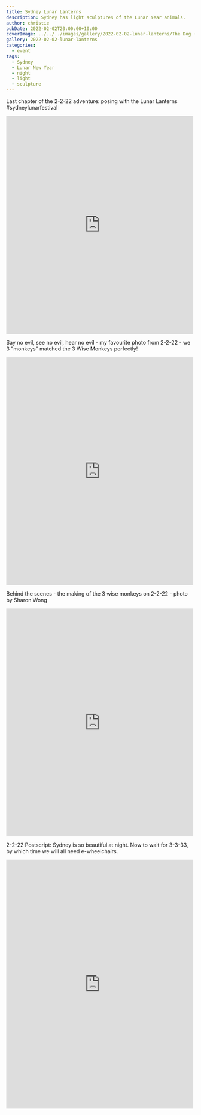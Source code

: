 ```yaml
---
title: Sydney Lunar Lanterns
description: Sydney has light sculptures of the Lunar Year animals.
author: christie
pubDate: 2022-02-02T20:00:00+10:00
coverImage: ../../../images/gallery/2022-02-02-lunar-lanterns/The Dog (2).jpeg
gallery: 2022-02-02-lunar-lanterns
categories:
  - event
tags:
  - Sydney
  - Lunar New Year
  - night
  - light
  - sculpture
---
```


Last chapter of the 2-2-22 adventure: posing with the Lunar Lanterns #sydneylunarfestival

<iframe src="https://www.facebook.com/plugins/post.php?href=https%3A%2F%2Fwww.facebook.com%2Fchris1.tham%2Fposts%2Fpfbid02BPDf7rPnpAWzASHtG7T4Tq3gzC9MwkaEA929H3aQvoEV5ZvWpumMc7HP18FZeyoTl&show_text=true&width=500" width="500" height="582" style="border:none;overflow:hidden" scrolling="no" frameborder="0" allowfullscreen="true" allow="autoplay; clipboard-write; encrypted-media; picture-in-picture; web-share"></iframe>

Say no evil, see no evil, hear no evil - my favourite photo from 2-2-22 - we 3 "monkeys" matched the 3 Wise Monkeys perfectly!

<iframe src="https://www.facebook.com/plugins/post.php?href=https%3A%2F%2Fwww.facebook.com%2Fchris1.tham%2Fposts%2Fpfbid0vaHJo73T2Y16NfnoErVzp2zMAXh2kjBK8o7ufBmWBmdv9KQXy2MWL3geBQ2UrPrcl&show_text=true&width=500" width="500" height="609" style="border:none;overflow:hidden" scrolling="no" frameborder="0" allowfullscreen="true" allow="autoplay; clipboard-write; encrypted-media; picture-in-picture; web-share"></iframe>

Behind the scenes - the making of the 3 wise monkeys on 2-2-22 - photo by Sharon Wong

<iframe src="https://www.facebook.com/plugins/post.php?href=https%3A%2F%2Fwww.facebook.com%2Fchris1.tham%2Fposts%2Fpfbid02r5AD3Ja9s6QUqqmwPq6ZfeeC5gbLXtYFoYsByTeszXvEX1NvamrA51LCsBvPZ4Vvl&show_text=true&width=500" width="500" height="609" style="border:none;overflow:hidden" scrolling="no" frameborder="0" allowfullscreen="true" allow="autoplay; clipboard-write; encrypted-media; picture-in-picture; web-share"></iframe>

2-2-22 Postscript: Sydney is so beautiful at night. Now to wait for 3-3-33, by which time we will all need e-wheelchairs.

<iframe src="https://www.facebook.com/plugins/post.php?href=https%3A%2F%2Fwww.facebook.com%2Fchris1.tham%2Fposts%2Fpfbid02XSXQkfq7ojC5HvVpukXW21yiBtfNiP2icfjAhCH1rnzUmzV5J6ugMYUFvUfN3gsKl&show_text=true&width=500" width="500" height="665" style="border:none;overflow:hidden" scrolling="no" frameborder="0" allowfullscreen="true" allow="autoplay; clipboard-write; encrypted-media; picture-in-picture; web-share"></iframe>
